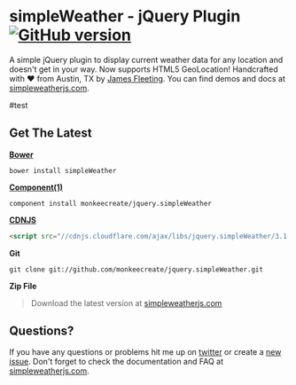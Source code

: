 # simpleWeather - jQuery Plugin [![GitHub version](https://badge.fury.io/gh/monkeecreate%2Fjquery.simpleWeather.svg)](https://badge.fury.io/gh/monkeecreate%2Fjquery.simpleWeather)

A simple jQuery plugin to display current weather data for any location and doesn't get in your way. Now supports HTML5 GeoLocation! Handcrafted with ♥ from Austin, TX by [James Fleeting](http://twitter.com/fleetingftw). You can find demos and docs at [simpleweatherjs.com](https://monkeecreate.github.io/jquery.simpleWeather/).

#test

## Get The Latest
**[Bower](http://bower.io/)**
```shell
bower install simpleWeather
```

**[Component(1)](http://component.io/)**
```shell
component install monkeecreate/jquery.simpleWeather
```

**[CDNJS](http://cdnjs.com/libraries/jquery.simpleWeather/)**
```html
<script src="//cdnjs.cloudflare.com/ajax/libs/jquery.simpleWeather/3.1.0/jquery.simpleWeather.min.js"></script>
```

**Git**
```shell
git clone git://github.com/monkeecreate/jquery.simpleWeather.git
```

**Zip File**
> Download the latest version at [simpleweatherjs.com](https://monkeecreate.github.io/jquery.simpleWeather/)

## Questions?
If you have any questions or problems hit me up on [twitter](http://twitter.com/fleetingftw) or create a [new issue](https://github.com/monkeecreate/jquery.simpleWeather/issues/new). Don't forget to check the documentation and FAQ at [simpleweatherjs.com](https://monkeecreate.github.io/jquery.simpleWeather/).
